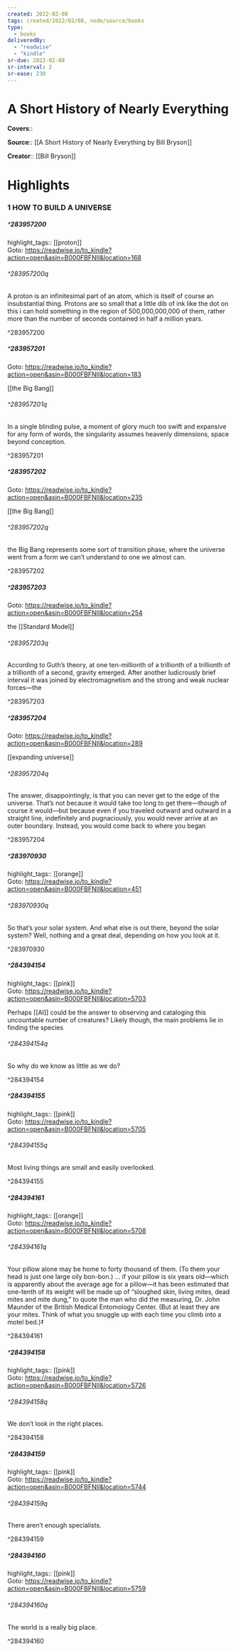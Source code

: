 ```yaml
---
created: 2022-02-08
tags: created/2022/02/08, node/source/books
type: 
  - books
deliveredBy: 
  - "readwise"
  - "kindle"
sr-due: 2022-02-08
sr-interval: 2
sr-ease: 230
---
```

# A Short History of Nearly Everything

**Covers**:: 

**Source**:: [[A Short History of Nearly Everything by Bill Bryson]]

**Creator**:: [[Bill Bryson]]

# Highlights
### 1 HOW TO BUILD A UNIVERSE
##### ^283957200

highlight_tags:: [[proton]]   
Goto: https://readwise.io/to_kindle?action=open&asin=B000FBFNII&location=168  

###### ^283957200q

A proton is an infinitesimal part of an atom, which is itself of course an insubstantial thing. Protons are so small that a little dib of ink like the dot on this i can hold something in the region of 500,000,000,000 of them, rather more than the number of seconds contained in half a million years. 

^283957200

##### ^283957201


Goto: https://readwise.io/to_kindle?action=open&asin=B000FBFNII&location=183  

[[the Big Bang]]  

###### ^283957201q

In a single blinding pulse, a moment of glory much too swift and expansive for any form of words, the singularity assumes heavenly dimensions, space beyond conception. 

^283957201

##### ^283957202


Goto: https://readwise.io/to_kindle?action=open&asin=B000FBFNII&location=235  

[[the Big Bang]]  

###### ^283957202q

the Big Bang represents some sort of transition phase, where the universe went from a form we can’t understand to one we almost can. 

^283957202

##### ^283957203


Goto: https://readwise.io/to_kindle?action=open&asin=B000FBFNII&location=254  

the [[Standard Model]]  

###### ^283957203q

According to Guth’s theory, at one ten-millionth of a trillionth of a trillionth of a trillionth of a second, gravity emerged. After another ludicrously brief interval it was joined by electromagnetism and the strong and weak nuclear forces—the 

^283957203

##### ^283957204


Goto: https://readwise.io/to_kindle?action=open&asin=B000FBFNII&location=289  

[[expanding universe]]  

###### ^283957204q

The answer, disappointingly, is that you can never get to the edge of the universe. That’s not because it would take too long to get there—though of course it would—but because even if you traveled outward and outward in a straight line, indefinitely and pugnaciously, you would never arrive at an outer boundary. Instead, you would come back to where you began 

^283957204

##### ^283970930

highlight_tags:: [[orange]]   
Goto: https://readwise.io/to_kindle?action=open&asin=B000FBFNII&location=451  

###### ^283970930q

So that’s your solar system. And what else is out there, beyond the solar system? Well, nothing and a great deal, depending on how you look at it. 

^283970930

##### ^284394154

highlight_tags:: [[pink]]   
Goto: https://readwise.io/to_kindle?action=open&asin=B000FBFNII&location=5703  

Perhaps [[AI]] could be the answer to observing and cataloging this uncountable number of creatures? Likely though, the main problems lie in finding the species  

###### ^284394154q

So why do we know as little as we do? 

^284394154

##### ^284394155

highlight_tags:: [[pink]]   
Goto: https://readwise.io/to_kindle?action=open&asin=B000FBFNII&location=5705  

###### ^284394155q

Most living things are small and easily overlooked. 

^284394155

##### ^284394161

highlight_tags:: [[orange]]   
Goto: https://readwise.io/to_kindle?action=open&asin=B000FBFNII&location=5708  

###### ^284394161q

Your pillow alone may be home to forty thousand of them. (To them your head is just one large oily bon-bon.) ... if your pillow is six years old—which is apparently about the average age for a pillow—it has been estimated that one-tenth of its weight will be made up of “sloughed skin, living mites, dead mites and mite dung,” to quote the man who did the measuring, Dr. John Maunder of the British Medical Entomology Center. (But at least they are your mites. Think of what you snuggle up with each time you climb into a motel bed.)‡ 

^284394161

##### ^284394158

highlight_tags:: [[pink]]   
Goto: https://readwise.io/to_kindle?action=open&asin=B000FBFNII&location=5726  

###### ^284394158q

We don’t look in the right places. 

^284394158

##### ^284394159

highlight_tags:: [[pink]]   
Goto: https://readwise.io/to_kindle?action=open&asin=B000FBFNII&location=5744  

###### ^284394159q

There aren’t enough specialists. 

^284394159

##### ^284394160

highlight_tags:: [[pink]]   
Goto: https://readwise.io/to_kindle?action=open&asin=B000FBFNII&location=5759  

###### ^284394160q

The world is a really big place. 

^284394160

